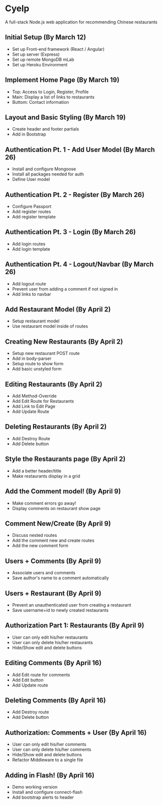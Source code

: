 # Cyelp
A full-stack Node.js web application for recommending Chinese restaurants

## Initial Setup (By March 12)
* Set up Front-end framework (React / Angular)
* Set up server (Express)
* Set up remote MongoDB mLab
* Set up Heroku Environment

## Implement Home Page (By March 19)
* Top: Access to Login, Register, Profile
* Main: Display a list of links to restaurants 
* Buttom: Contact information

## Layout and Basic Styling (By March 19)
* Create header and footer partials
* Add in Bootstrap

## Authentication Pt. 1 - Add User Model (By March 26)
* Install and configure Mongoose
* Install all packages needed for auth
* Define User model 

## Authentication Pt. 2 - Register (By March 26)
* Configure Passport
* Add register routes
* Add register template

## Authentication Pt. 3 - Login (By March 26)
* Add login routes
* Add login template

## Authentication Pt. 4 - Logout/Navbar (By March 26)
* Add logout route
* Prevent user from adding a comment if not signed in
* Add links to navbar

## Add Restaurant Model (By April 2)
* Setup restaurant model
* Use restaurant model inside of routes

## Creating New Restaurants (By April 2)
* Setup new restaurant POST route
* Add in body-parser
* Setup route to show form
* Add basic unstyled form

## Editing Restaurants (By April 2)
* Add Method-Override
* Add Edit Route for Restaurants
* Add Link to Edit Page
* Add Update Route

## Deleting Restaurants (By April 2)
* Add Destroy Route
* Add Delete button

## Style the Restaurants page (By April 2)
* Add a better header/title
* Make restaurants display in a grid

## Add the Comment model! (By April 9)
* Make comment errors go away!
* Display comments on restaurant show page

## Comment New/Create (By April 9)
* Discuss nested routes
* Add the comment new and create routes
* Add the new comment form

## Users + Comments (By April 9)
* Associate users and comments
* Save author's name to a comment automatically

## Users + Restaurant (By April 9)
* Prevent an unauthenticated user from creating a restaurant
* Save username+id to newly created restaurants

## Authorization Part 1: Restaurants (By April 9)
* User can only edit his/her restaurants
* User can only delete his/her restaurants
* Hide/Show edit and delete buttons

## Editing Comments (By April 16)
* Add Edit route for comments
* Add Edit button
* Add Update route

## Deleting Comments (By April 16)
* Add Destroy route
* Add Delete button

## Authorization: Comments + User (By April 16)
* User can only edit his/her comments
* User can only delete his/her comments
* Hide/Show edit and delete buttons
* Refactor Middleware to a single file

## Adding in Flash! (By April 16)
* Demo working version
* Install and configure connect-flash
* Add bootstrap alerts to header
